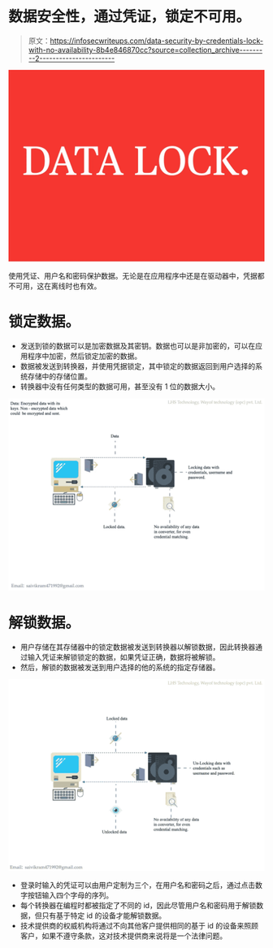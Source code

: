 # 数据安全性，通过凭证，锁定不可用。

> 原文：<https://infosecwriteups.com/data-security-by-credentials-lock-with-no-availability-8b4e846870cc?source=collection_archive---------2----------------------->

![](img/0fd885b7200326bc2528f0614da7d16a.png)

使用凭证、用户名和密码保护数据。无论是在应用程序中还是在驱动器中，凭据都不可用，这在离线时也有效。

# **锁定数据。**

*   发送到锁的数据可以是加密数据及其密钥。数据也可以是非加密的，可以在应用程序中加密，然后锁定加密的数据。
*   数据被发送到转换器，并使用凭据锁定，其中锁定的数据返回到用户选择的系统存储中的存储位置。
*   转换器中没有任何类型的数据可用，甚至没有 1 位的数据大小。

![](img/8d61f6f31eebab0e8354654864746e3d.png)

# **解锁数据。**

*   用户存储在其存储器中的锁定数据被发送到转换器以解锁数据，因此转换器通过输入凭证来解锁锁定的数据，如果凭证正确，数据将被解锁。
*   然后，解锁的数据被发送到用户选择的他的系统的指定存储器。

![](img/7aa261a34c40c70846df5bbbbf7578a0.png)

*   登录时输入的凭证可以由用户定制为三个，在用户名和密码之后，通过点击数字按钮输入四个字母的序列。
*   每个转换器在编程时都被指定了不同的 id，因此尽管用户名和密码用于解锁数据，但只有基于特定 id 的设备才能解锁数据。
*   技术提供商的权威机构将通过不向其他客户提供相同的基于 id 的设备来照顾客户，如果不遵守条款，这对技术提供商来说将是一个法律问题。